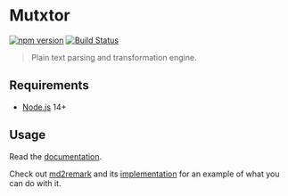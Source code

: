 # Mutxtor

[![npm version](https://badge.fury.io/js/mutxtor.svg)](https://badge.fury.io/js/mutxtor)
[![Build Status](https://travis-ci.org/AlphaHydrae/mutxtor.svg?branch=master)](https://travis-ci.org/AlphaHydrae/mutxtor)

> Plain text parsing and transformation engine.





## Requirements

* [Node.js][node] 14+





## Usage

Read the [documentation][docs].

Check out [md2remark][md2remark] and its [implementation][md2remark-src] for an
example of what you can do with it.





[docs]: docs/
[md2remark]: https://github.com/AlphaHydrae/md2remark
[md2remark-src]: https://github.com/AlphaHydrae/md2remark/blob/071bfcce6c06f68fbf27fbbcf1801653b34d9d70/src/md2remark.js
[node]: https://nodejs.org/en/
